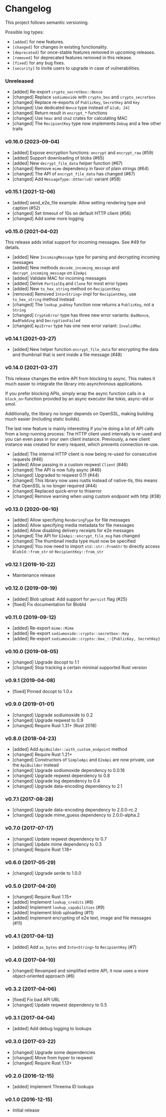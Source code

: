 # Changelog

This project follows semantic versioning.

Possible log types:

- `[added]` for new features.
- `[changed]` for changes in existing functionality.
- `[deprecated]` for once-stable features removed in upcoming releases.
- `[removed]` for deprecated features removed in this release.
- `[fixed]` for any bug fixes.
- `[security]` to invite users to upgrade in case of vulnerabilities.


### Unreleased

- [added] Re-export `crypto_secretbox::Nonce`
- [changed] Replace `sodiumoxide` with `crypto_box` and `crypto_secretbox`
- [changed] Replace re-exports of `PublicKey`, `SecretKey` and `Key`
- [changed] Use dedicated `Nonce` type instead of `&[u8; 24]`
- [changed] Return result in `encrypt_*` functions
- [changed] Use `hmac` and `sha2` crates for calculating MAC
- [changed] The `RecipientKey` type now implements `Debug` and a few other traits

### v0.16.0 (2023-09-04)

- [added] Expose encryption functions: `encrypt` and `encrypt_raw` (#59)
- [added] Support downloading of blobs (#65)
- [added] New `decrypt_file_data` helper function (#67)
- [changed] Remove `mime` dependency in favor of plain strings (#64)
- [changed] The API of `encrypt_file_data` has changed (#67)
- [changed] Add `MessageType::Other(u8)` variant (#58)

### v0.15.1 (2021-12-06)

- [added] send_e2e_file example: Allow setting rendering type and caption (#52)
- [changed] Set timeout of 10s on default HTTP client (#56) 
- [changed] Add some more logging

### v0.15.0 (2021-04-02)

This release adds initial support for incoming messages. See #49 for details.

- [added] New `IncomingMessage` type for parsing and decrypting incoming messages
- [added] New methods `decode_incoming_message` and `decrypt_incoming_message` on `E2eApi`
- [added] Validate MAC for incoming messages
- [added] Derive `PartialEq` and `Clone` for most error types
- [added] New `to_hex_string` method on `RecipientKey`
- [removed] Removed `Into<String>` impl for `RecipientKey`, use `to_hex_string` method instead
- [changed] The `lookup_pubkey` function now returns a `PublicKey`, not a `String`
- [changed] `CryptoError` type has three new error variants: `BadNonce`, `BadPadding` and
  `DecryptionFailed`
- [changed] `ApiError` type has one new error variant: `InvalidMac`

### v0.14.1 (2021-03-27)

- [added] New helper function `encrypt_file_data` for encrypting the data and
  thumbnail that is sent inside a file message (#48)

### v0.14.0 (2021-03-27)

This release changes the entire API from blocking to async. This makes it much
easier to integrate the library into asynchronous applications.

If you prefer blocking APIs, simply wrap the async function calls in a
`block_on`-function provided by an async executor like tokio, async-std or
smol.

Additionally, the library no longer depends on OpenSSL, making building much
easier (including static builds).

The last new feature is mainly interesting if you're doing a lot of API calls
from a long-running process: The HTTP client used internally is re-used and you
can even pass in your own client instance. Previously, a new client instance
was created for every request, which prevents connection re-use.

- [added] The internal HTTP client is now being re-used for consecutive requests (#46)
- [added] Allow passing in a custom reqwest `Client` (#46)
- [changed] The API is now fully async (#46)
- [changed] Upgraded to reqwest 0.11 (#44)
- [changed] This library now uses rustls instead of native-tls, this means that
  OpenSSL is no longer required (#44)
- [changed] Replaced quick-error to thiserror
- [changed] Remove warning when using custom endpoint with http (#38)

### v0.13.0 (2020-06-10)

- [added] Allow specifying `RenderingType` for file messages
- [added] Allow specifying media metadata for file messages
- [added] Allow disabling delivery receipts for e2e messages
- [changed] The API for `E2eApi::encrypt_file_msg` has changed
- [changed] The thumbnail media type must now be specified
- [changed] You now need to import `std::str::FromStr` to directly access
  `BlobId::from_str` or `RecipientKey::from_str`

### v0.12.1 (2019-10-22)

- Maintenance release

### v0.12.0 (2019-09-19)

- [added] Blob upload: Add support for `persist` flag (#25) 
- [fixed] Fix documentation for BlobId

### v0.11.0 (2019-09-12)

- [added] Re-export `mime::Mime`
- [added] Re-export `sodiumoxide::crypto::secretbox::Key`
- [added] Re-export `sodiumoxide::crypto::box_::{PublicKey, SecretKey}`

### v0.10.0 (2019-08-05)

- [changed] Upgrade docopt to 1.1
- [changed] Stop tracking a certain minimal supported Rust version

### v0.9.1 (2019-04-08)

- [fixed] Pinned docopt to 1.0.x

### v0.9.0 (2019-01-01)

- [changed] Upgrade sodiumoxide to 0.2
- [changed] Upgrade reqwest to 0.9
- [changed] Require Rust 1.31+ (Rust 2018)

### v0.8.0 (2018-04-23)

- [added] Add `ApiBuilder::with_custom_endpoint` method
- [changed] Require Rust 1.21+
- [changed] Constructors of `SimpleApi` and `E2eApi` are now private, use the
  `ApiBuilder` instead
- [changed] Upgrade sodiumoxide dependency to 0.0.16
- [changed] Upgrade reqwest dependency to 0.8
- [changed] Upgrade log dependency to 0.4
- [changed] Upgrade data-encoding dependency to 2.1

### v0.7.1 (2017-08-28)

- [changed] Upgrade data-encoding dependency to 2.0.0-rc.2
- [changed] Upgrade mime_guess dependency to 2.0.0-alpha.2

### v0.7.0 (2017-07-17)

- [changed] Update reqwest dependency to 0.7
- [changed] Update mime dependency to 0.3
- [changed] Require Rust 1.18+

### v0.6.0 (2017-05-29)

- [changed] Upgrade serde to 1.0.0

### v0.5.0 (2017-04-20)

- [changed] Require Rust 1.15+
- [added] Implement `lookup_credits` (#8)
- [added] Implement `lookup_capabilities` (#9)
- [added] Implement blob uploading (#11)
- [added] Implement encrypting of e2e text, image and file messages (#11)

### v0.4.1 (2017-04-12)

- [added] Add `as_bytes` and `Into<String>` to `RecipientKey` (#7)

### v0.4.0 (2017-04-10)

- [changed] Revamped and simplified entire API, it now uses a more
  object-oriented approach (#6)

### v0.3.2 (2017-04-06)

- [fixed] Fix bad API URL
- [changed] Update reqwest dependency to 0.5

### v0.3.1 (2017-04-04)

- [added] Add debug logging to lookups

### v0.3.0 (2017-03-22)

- [changed] Upgrade some dependencies
- [changed] Move from hyper to reqwest
- [changed] Require Rust 1.13+

### v0.2.0 (2016-12-15)

- [added] Implement Threema ID lookups

### v0.1.0 (2016-12-15)

- Initial release
